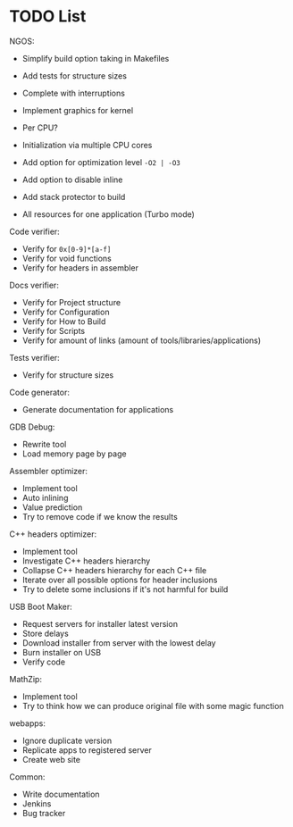 TODO List
=========

NGOS:

- Simplify build option taking in Makefiles
- Add tests for structure sizes
- Complete with interruptions
- Implement graphics for kernel
- Per CPU?
- Initialization via multiple CPU cores

- Add option for optimization level `-O2 | -O3`
- Add option to disable inline
- Add stack protector to build
- All resources for one application (Turbo mode)



Code verifier:

- Verify for `0x[0-9]*[a-f]`
- Verify for void functions
- Verify for headers in assembler



Docs verifier:

- Verify for Project structure
- Verify for Configuration
- Verify for How to Build
- Verify for Scripts
- Verify for amount of links (amount of tools/libraries/applications)



Tests verifier:

- Verify for structure sizes



Code generator:

- Generate documentation for applications



GDB Debug:

- Rewrite tool
- Load memory page by page



Assembler optimizer:

- Implement tool
- Auto inlining
- Value prediction
- Try to remove code if we know the results



C++ headers optimizer:

- Implement tool
- Investigate C++ headers hierarchy
- Collapse C++ headers hierarchy for each C++ file
- Iterate over all possible options for header inclusions
- Try to delete some inclusions if it's not harmful for build



USB Boot Maker:

- Request servers for installer latest version
- Store delays
- Download installer from server with the lowest delay
- Burn installer on USB
- Verify code



MathZip:

- Implement tool
- Try to think how we can produce original file with some magic function



webapps:

- Ignore duplicate version
- Replicate apps to registered server
- Create web site



Common:

- Write documentation
- Jenkins
- Bug tracker
